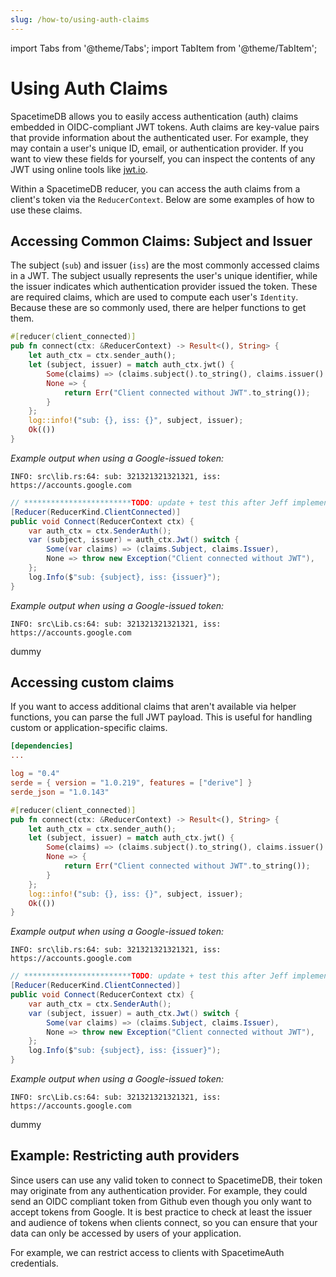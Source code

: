 ```yaml
---
slug: /how-to/using-auth-claims
---
```


import Tabs from '@theme/Tabs';
import TabItem from '@theme/TabItem';

# Using Auth Claims

SpacetimeDB allows you to easily access authentication (auth) claims embedded in OIDC-compliant JWT tokens. Auth claims are key-value pairs that provide information about the authenticated user. For example, they may contain a user's unique ID, email, or authentication provider. If you want to view these fields for yourself, you can inspect the contents of any JWT using online tools like [jwt.io](https://jwt.io/).

Within a SpacetimeDB reducer, you can access the auth claims from a client's token via the `ReducerContext`. Below are some examples of how to use these claims.

## Accessing Common Claims: Subject and Issuer

The subject (`sub`) and issuer (`iss`) are the most commonly accessed claims in a JWT. The subject usually represents the user's unique identifier, while the issuer indicates which authentication provider issued the token. These are required claims, which are used to compute each user's `Identity`. Because these are so commonly used, there are helper functions to get them.

<Tabs groupId="server-language" defaultValue="rust">
<TabItem value="rust" label="Rust">

```rust
#[reducer(client_connected)]
pub fn connect(ctx: &ReducerContext) -> Result<(), String> {
    let auth_ctx = ctx.sender_auth();
    let (subject, issuer) = match auth_ctx.jwt() {
        Some(claims) => (claims.subject().to_string(), claims.issuer().to_string()),
        None => {
            return Err("Client connected without JWT".to_string());
        }
    };
    log::info!("sub: {}, iss: {}", subject, issuer);
    Ok(())
}
```

*Example output when using a Google-issued token:*
```
INFO: src\lib.rs:64: sub: 321321321321321, iss: https://accounts.google.com
```
</TabItem>
<TabItem value="csharp" label="C#">

```cs
// ************************TODO: update + test this after Jeff implements this in C# ************************
[Reducer(ReducerKind.ClientConnected)]
public void Connect(ReducerContext ctx) {
    var auth_ctx = ctx.SenderAuth();
    var (subject, issuer) = auth_ctx.Jwt() switch {
        Some(var claims) => (claims.Subject, claims.Issuer),
        None => throw new Exception("Client connected without JWT"),
    };
    log.Info($"sub: {subject}, iss: {issuer}");
}
```

*Example output when using a Google-issued token:*
```
INFO: src\Lib.cs:64: sub: 321321321321321, iss: https://accounts.google.com
```

</TabItem>
<TabItem value="typescript" label="TS">
dummy
</TabItem>
</Tabs>

## Accessing custom claims

If you want to access additional claims that aren't available via helper functions, you can parse the full JWT payload. This is useful for handling custom or application-specific claims.

<Tabs groupId="server-language" defaultValue="rust">
<TabItem value="rust" label="Rust">

```toml
[dependencies]
...

log = "0.4"
serde = { version = "1.0.219", features = ["derive"] }
serde_json = "1.0.143"
```

```rust
#[reducer(client_connected)]
pub fn connect(ctx: &ReducerContext) -> Result<(), String> {
    let auth_ctx = ctx.sender_auth();
    let (subject, issuer) = match auth_ctx.jwt() {
        Some(claims) => (claims.subject().to_string(), claims.issuer().to_string()),
        None => {
            return Err("Client connected without JWT".to_string());
        }
    };
    log::info!("sub: {}, iss: {}", subject, issuer);
    Ok(())
}
```

*Example output when using a Google-issued token:*
```
INFO: src\lib.rs:64: sub: 321321321321321, iss: https://accounts.google.com
```
</TabItem>
<TabItem value="csharp" label="C#">

```cs
// ************************TODO: update + test this after Jeff implements this in C# ************************
[Reducer(ReducerKind.ClientConnected)]
public void Connect(ReducerContext ctx) {
    var auth_ctx = ctx.SenderAuth();
    var (subject, issuer) = auth_ctx.Jwt() switch {
        Some(var claims) => (claims.Subject, claims.Issuer),
        None => throw new Exception("Client connected without JWT"),
    };
    log.Info($"sub: {subject}, iss: {issuer}");
}
```

*Example output when using a Google-issued token:*
```
INFO: src\Lib.cs:64: sub: 321321321321321, iss: https://accounts.google.com
```

</TabItem>
<TabItem value="typescript" label="TS">
dummy
</TabItem>
</Tabs>

## Example: Restricting auth providers

Since users can use any valid token to connect to SpacetimeDB, their token may originate from any authentication provider. For example, they could send an OIDC compliant token from Github even though you only want to accept tokens from Google. It is best practice to check at least the issuer and audience of tokens when clients connect, so you can ensure that your data can only be accessed by users of your application.

For example, we can restrict access to clients with SpacetimeAuth credentials.